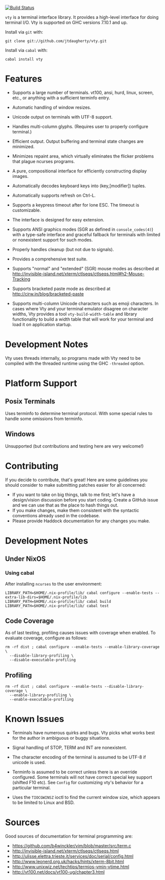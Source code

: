 [![Build Status](https://travis-ci.org/jtdaugherty/vty.png)](https://travis-ci.org/jtdaugherty/vty)

`vty` is a terminal interface library. It provides a high-level
interface for doing terminal I/O. Vty is supported on GHC versions
7.10.1 and up.

Install via `git` with:

```
git clone git://github.com/jtdaugherty/vty.git
```

Install via `cabal` with:

```
cabal install vty
```

# Features

* Supports a large number of terminals. vt100, ansi, hurd, linux,
  screen, etc., or anything with a sufficient terminfo entry.

* Automatic handling of window resizes.

* Unicode output on terminals with UTF-8 support.

* Handles multi-column glyphs. (Requires user to properly configure
  terminal.)

* Efficient output. Output buffering and terminal state changes are
  minimized.

* Minimizes repaint area, which virtually eliminates the flicker
  problems that plague ncurses programs.

* A pure, compositional interface for efficiently constructing display
  images.

* Automatically decodes keyboard keys into (key,[modifier]) tuples.

* Automatically supports refresh on Ctrl-L.

* Supports a keypress timeout after for lone ESC. The timeout is
  customizable.

* The interface is designed for easy extension.

* Supports ANSI graphics modes (SGR as defined in `console_codes(4)`)
  with a type-safe interface and graceful fallback for terminals
  with limited or nonexistent support for such modes.

* Properly handles cleanup (but not due to signals).

* Provides a comprehensive test suite.

* Supports "normal" and "extended" (SGR) mouse modes as described at
  http://invisible-island.net/xterm/ctlseqs/ctlseqs.html#h2-Mouse-Tracking

* Supports bracketed paste mode as described at
  http://cirw.in/blog/bracketed-paste

* Supports multi-column Unicode characters such as emoji characters. In
  cases where Vty and your terminal emulator disagree on character
  widths, Vty provides a tool `vty-build-width-table` and library
  functionality to build a width table that will work for your terminal
  and load it on application startup.

# Development Notes

Vty uses threads internally, so programs made with Vty need to be
compiled with the threaded runtime using the GHC `-threaded` option.

# Platform Support

## Posix Terminals

Uses terminfo to determine terminal protocol. With some special rules to
handle some omissions from terminfo.

## Windows

Unsupported (but contributions and testing here are very welcome!)

# Contributing

If you decide to contribute, that's great! Here are some guidelines you
should consider to make submitting patches easier for all concerned:

 - If you want to take on big things, talk to me first; let's have a
   design/vision discussion before you start coding. Create a GitHub
   issue and we can use that as the place to hash things out.
 - If you make changes, make them consistent with the syntactic
   conventions already used in the codebase.
 - Please provide Haddock documentation for any changes you make.

# Development Notes

## Under NixOS

### Using cabal

After installing `ncurses` to the user environment:

~~~
LIBRARY_PATH=$HOME/.nix-profile/lib/ cabal configure --enable-tests --extra-lib-dirs=$HOME/.nix-profile/lib
LIBRARY_PATH=$HOME/.nix-profile/lib/ cabal build
LIBRARY_PATH=$HOME/.nix-profile/lib/ cabal test
~~~

## Code Coverage

As of last testing, profiling causes issues with coverage when enabled.
To evaluate coverage, configure as follows:

~~~
rm -rf dist ; cabal configure --enable-tests --enable-library-coverage \
  --disable-library-profiling \
  --disable-executable-profiling
~~~

## Profiling

~~~
rm -rf dist ; cabal configure --enable-tests --disable-library-coverage \
  --enable-library-profiling \
  --enable-executable-profiling
~~~

# Known Issues

* Terminals have numerous quirks and bugs. Vty picks what works best for
  the author in ambiguous or buggy situations.

* Signal handling of STOP, TERM and INT are nonexistent.

* The character encoding of the terminal is assumed to be UTF-8 if
  unicode is used.

* Terminfo is assumed to be correct unless there is an override
  configured. Some terminals will not have correct special key support
  (shifted F10 etc). See `Config` for customizing vty's behavior for a
  particular terminal.

* Uses the `TIOCGWINSZ` ioctl to find the current window size, which
  appears to be limited to Linux and BSD.

# Sources

Good sources of documentation for terminal programming are:

* https://github.com/b4winckler/vim/blob/master/src/term.c
* http://invisible-island.net/xterm/ctlseqs/ctlseqs.html
* http://ulisse.elettra.trieste.it/services/doc/serial/config.html
* http://www.leonerd.org.uk/hacks/hints/xterm-8bit.html
* http://www.unixwiz.net/techtips/termios-vmin-vtime.html
* http://vt100.net/docs/vt100-ug/chapter3.html
